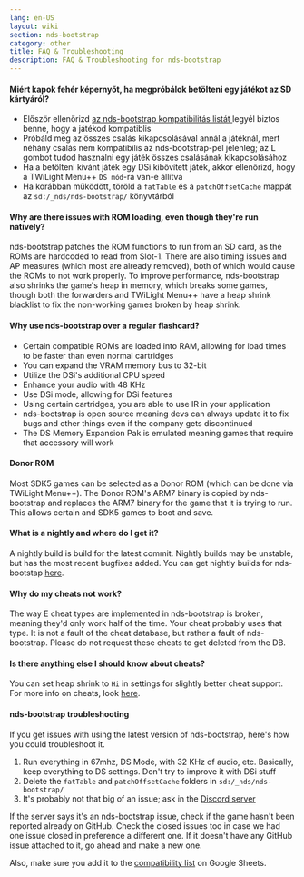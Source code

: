 ```yaml
---
lang: en-US
layout: wiki
section: nds-bootstrap
category: other
title: FAQ & Troubleshooting
description: FAQ & Troubleshooting for nds-bootstrap
---
```


#### Miért kapok fehér képernyőt, ha megpróbálok betölteni egy játékot az SD kártyáról?
- Először ellenőrizd [az nds-bootstrap kompatibilitás listát ](https://docs.google.com/spreadsheets/d/1LRTkXOUXraTMjg1eedz_f7b5jiuyMv2x6e_jY_nyHSc/htmlview#gid=0) legyél biztos benne, hogy a játékod kompatiblis
- Próbáld meg az összes csalás kikapcsolásával annál a játéknál, mert néhány csalás nem kompatibilis az nds-bootstrap-pel jelenleg; az <kbd class="l">L</kbd> gombot tudod használni egy játék összes csalásának kikapcsolásához
- Ha a betölteni kívánt játék egy DSi kibővített játék, akkor ellenőrizd, hogy a TWiLight Menu++ `DS mód`-ra van-e állítva
- Ha korábban működött, töröld a `fatTable` és a `patchOffsetCache` mappát az `sd:/_nds/nds-bootstrap/` könyvtárból

#### Why are there issues with ROM loading, even though they're run natively?
nds-bootstrap patches the ROM functions to run from an SD card, as the ROMs are hardcoded to read from Slot-1. There are also timing issues and AP measures (which most are already removed), both of which would cause the ROMs to not work properly. To improve performance, nds-bootstrap also shrinks the game's heap in memory, which breaks some games, though both the forwarders and TWiLight Menu++ have a heap shrink blacklist to fix the non-working games broken by heap shrink.

#### Why use nds-bootstrap over a regular flashcard?
- Certain compatible ROMs are loaded into RAM, allowing for load times to be faster than even normal cartridges
- You can expand the VRAM memory bus to 32-bit
- Utilize the DSi's additional CPU speed
- Enhance your audio with 48 KHz
- Use DSi mode, allowing for DSi features
- Using certain cartridges, you are able to use IR in your application
- nds-bootstrap is open source meaning devs can always update it to fix bugs and other things even if the company gets discontinued
- The DS Memory Expansion Pak is emulated meaning games that require that accessory will work

#### Donor ROM
Most SDK5 games can be selected as a Donor ROM (which can be done via TWiLight Menu++). The Donor ROM's ARM7 binary is copied by nds-bootstrap and replaces the ARM7 binary for the game that it is trying to run. This allows certain and SDK5 games to boot and save.

#### What is a nightly and where do I get it?
A nightly build is build for the latest commit. Nightly builds may be unstable, but has the most recent bugfixes added. You can get nightly builds for nds-bootstap [here](https://github.com/TWLBot/Builds/raw/master/nds-bootstrap.7z).

#### Why do my cheats not work?
The way E cheat types are implemented in nds-bootstrap is broken, meaning they'd only work half of the time. Your cheat probably uses that type. It is not a fault of the cheat database, but rather a fault of nds-bootstrap. Please do not request these cheats to get deleted from the DB.

#### Is there anything else I should know about cheats?
You can set heap shrink to `Hi` in settings for slightly better cheat support.<br> For more info on cheats, look [here](https://wiki.ds-homebrew.com/ds-index/retail-roms#action-replay-cheats).

#### nds-bootstrap troubleshooting
If you get issues with using the latest version of nds-bootstrap, here's how you could troubleshoot it.

1. Run everything in 67mhz, DS Mode, with 32 KHz of audio, etc. Basically, keep everything to DS settings. Don't try to improve it with DSi stuff
2. Delete the `fatTable` and `patchOffsetCache` folders in `sd:/_nds/nds-bootstrap/`
3. It's probably not that big of an issue; ask in the [Discord server](https://discord.gg/yD3spjv)

If the server says it's an nds-bootstrap issue, check if the game hasn't been reported already on GitHub. Check the closed issues too in case we had one issue closed in preference a different one. If it doesn't have any GitHub issue attached to it, go ahead and make a new one.

Also, make sure you add it to the [compatibility list](https://wiki.ds-homebrew.com/nds-bootstrap/testing) on Google Sheets.
